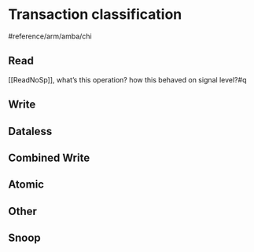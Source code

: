# Transaction classification
#reference/arm/amba/chi
## Read
[[ReadNoSp]], what’s this operation? how this behaved on signal level?#q

## Write
## Dataless
## Combined Write
## Atomic
## Other
## Snoop
